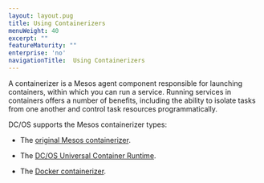 ```yaml
---
layout: layout.pug
title: Using Containerizers
menuWeight: 40
excerpt: ""
featureMaturity: ""
enterprise: 'no'
navigationTitle:  Using Containerizers
---
```


<!-- This source repo for this topic is https://github.com/dcos/dcos-docs -->


A containerizer is a Mesos agent component responsible for launching containers, within which you can run a service. Running services in containers offers a number of benefits, including the ability to isolate tasks from one another and control task resources programmatically.

DC/OS supports the Mesos containerizer types:

- The [original Mesos containerizer](/docs/1.8/usage/containerizers/mesos-containerizer/).

- The [DC/OS Universal Container Runtime](/docs/1.8/usage/containerizers/ucr/).

- The [Docker containerizer](/docs/1.8/usage/containerizers/docker-containerizer/).
